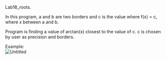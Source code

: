 Lab18_roots.  
  
In this program, a and b are two borders and c is the value where f(x) = c, where x between a and b.  
  
Program is finding a value of arctan(x) closest to the value of c. c is chosen by user as precision and borders.
  
Example:   
![Untitled](https://user-images.githubusercontent.com/89953755/148369039-cafbd4c3-4cf4-41be-b17b-b8797b706aad.png)




